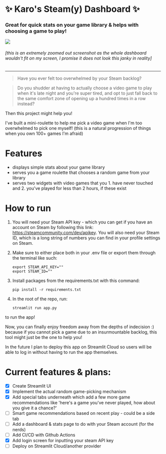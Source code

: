 # ✨ Karo's Steam(y) Dashboard ✨

### Great for quick stats on your game library & helps with choosing a game to play!

![](https://github.com/karikowska/steamy-dashboard/blob/master/img/image.png)
<h6>[this is an extremely zoomed out screenshot as the whole dashboard wouldn't fit on my screen, I promise it does not look this janky in reality]</h6>

--------------------------------------------

>Have you ever felt too overwhelmed by your Steam backlog? 

>Do you shudder at having to actually choose a video game to play when it's late night and you're super tired, and opt to just fall back to the same comfort zone of opening up <insert your comfort game here> a hundred times in a row instead?


Then this project might help you! 

I've built a mini-roulette to help me pick a video game when I'm too overwhelmed to pick one myself! (this is a natural progression of things when you own 100+ games I'm afraid)

# Features

- displays simple stats about your game library
- serves you a game roulette that chooses a random game from your library
- serves two widgets with video games that you 1. have never touched and 2. you've played for less than 2 hours, if these exist

# How to run

1. You will need your Steam API key - which you can get if you have an account on Steam by following this link: https://steamcommunity.com/dev/apikey. You will also need your Steam ID, which is a long string of numbers you can find in your profile settings on Steam.

2. Make sure to either place both in your .env file or export them through the terminal like such:

   ````
   export STEAM_API_KEY=""
   export STEAM_ID=""
   ````

3. Install packages from the requirements.txt with this command:

   ````
   pip install -r requirements.txt
   ````

4. In the root of the repo, run:

   ````
   streamlit run app.py
   ````

to run the app!

Now, you can finally enjoy freedom away from the depths of indecision :) because if you cannot pick a game due to an insurmountable backlog, this tool might just be the one to help you!

In the future I plan to deploy this app on Streamlit Cloud so users will be able to log in without having to run the app themselves.
# Current features & plans:
- [x] Create Streamlit UI
- [x] Implement the actual random game-picking mechanism
- [x] Add special tabs underneath which add a few more game recommendations like 'here's a game you've never played, how about you give it a chance?'
- [ ] Smart game recommendations based on recent play - could be a side tab
- [ ] Add a dashboard & stats page to do with your Steam account (for the nerds)
- [ ] Add CI/CD with Github Actions
- [x] Add login screen for inputting your steam API key
- [ ] Deploy on Streamlit Cloud/another provider

